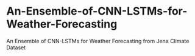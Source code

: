# An-Ensemble-of-CNN-LSTMs-for-Weather-Forecasting
An Ensemble of CNN-LSTMs for Weather Forecasting from Jena Climate Dataset

